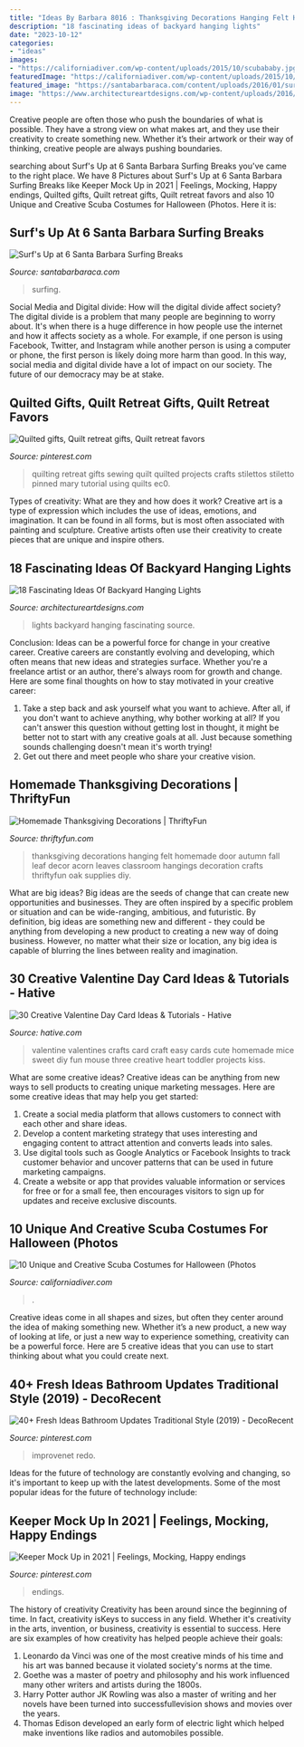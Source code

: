 ```yaml
---
title: "Ideas By Barbara 8016 : Thanksgiving Decorations Hanging Felt Homemade Door Autumn Fall Leaf Decor Acorn Leaves Classroom Hangings Decoration Crafts Thriftyfun Oak Supplies Diy"
description: "18 fascinating ideas of backyard hanging lights"
date: "2023-10-12"
categories:
- "ideas"
images:
- "https://californiadiver.com/wp-content/uploads/2015/10/scubababy.jpg"
featuredImage: "https://californiadiver.com/wp-content/uploads/2015/10/scubababy.jpg"
featured_image: "https://santabarbaraca.com/content/uploads/2016/01/surfing-at-rincon.jpg"
image: "https://www.architectureartdesigns.com/wp-content/uploads/2016/06/1-64.jpg"
---
```



Creative people are often those who push the boundaries of what is possible. They have a strong view on what makes art, and they use their creativity to create something new. Whether it’s their artwork or their way of thinking, creative people are always pushing boundaries.

	

		
searching about Surf&#039;s Up at 6 Santa Barbara Surfing Breaks you've came to the right place. We have 8 Pictures about Surf&#039;s Up at 6 Santa Barbara Surfing Breaks like Keeper Mock Up in 2021 | Feelings, Mocking, Happy endings, Quilted gifts, Quilt retreat gifts, Quilt retreat favors and also 10 Unique and Creative Scuba Costumes for Halloween (Photos. Here it is:
		
    
## Surf&#039;s Up At 6 Santa Barbara Surfing Breaks

<img loading=lazy src="https://santabarbaraca.com/content/uploads/2016/01/surfing-at-rincon.jpg" onerror="this.onerror=null;this.src='https://tse2.mm.bing.net/th?id=OIP.nZPPp3qKCcU_jJtJTLyxigHaE7&amp;pid=15.1';" alt="Surf&#039;s Up at 6 Santa Barbara Surfing Breaks">

_Source: santabarbaraca.com_

>surfing. 

	

Social Media and Digital divide: How will the digital divide affect society?
The digital divide is a problem that many people are beginning to worry about. It's when there is a huge difference in how people use the internet and how it affects society as a whole. For example, if one person is using Facebook, Twitter, and Instagram while another person is using a computer or phone, the first person is likely doing more harm than good. In this way, social media and digital divide have a lot of impact on our society. The future of our democracy may be at stake.

    
## Quilted Gifts, Quilt Retreat Gifts, Quilt Retreat Favors

<img loading=lazy src="https://i.pinimg.com/736x/d4/b4/00/d4b400dbf736e3755bc5e56376b41c5d--sewing-crafts.jpg" onerror="this.onerror=null;this.src='https://tse4.mm.bing.net/th?id=OIP.1eLiBz9i7QxHRVqX6MJsYQHaJ3&amp;pid=15.1';" alt="Quilted gifts, Quilt retreat gifts, Quilt retreat favors">

_Source: pinterest.com_

>quilting retreat gifts sewing quilt quilted projects crafts stilettos stiletto pinned mary tutorial using quilts ec0. 

	

Types of creativity: What are they and how does it work?
Creative art is a type of expression which includes the use of ideas, emotions, and imagination. It can be found in all forms, but is most often associated with painting and sculpture. Creative artists often use their creativity to create pieces that are unique and inspire others.

    
## 18 Fascinating Ideas Of Backyard Hanging Lights

<img loading=lazy src="https://www.architectureartdesigns.com/wp-content/uploads/2016/06/1-64.jpg" onerror="this.onerror=null;this.src='https://tse2.mm.bing.net/th?id=OIP.AHNEKYRGVeYygqjp766EagAAAA&amp;pid=15.1';" alt="18 Fascinating Ideas Of Backyard Hanging Lights">

_Source: architectureartdesigns.com_

>lights backyard hanging fascinating source. 

	

Conclusion: Ideas can be a powerful force for change in your creative career.
Creative careers are constantly evolving and developing, which often means that new ideas and strategies surface. Whether you're a freelance artist or an author, there's always room for growth and change. Here are some final thoughts on how to stay motivated in your creative career:
1) Take a step back and ask yourself what you want to achieve. After all, if you don't want to achieve anything, why bother working at all? If you can't answer this question without getting lost in thought, it might be better not to start with any creative goals at all. Just because something sounds challenging doesn't mean it's worth trying!
2) Get out there and meet people who share your creative vision.

    
## Homemade Thanksgiving Decorations | ThriftyFun

<img loading=lazy src="http://img.thrfun.com/img/022/226/finished_project_on_wall_m7.jpg" onerror="this.onerror=null;this.src='https://tse3.mm.bing.net/th?id=OIP.Sh3FR4sxvyy5SO0vUGNnPwAAAA&amp;pid=15.1';" alt="Homemade Thanksgiving Decorations | ThriftyFun">

_Source: thriftyfun.com_

>thanksgiving decorations hanging felt homemade door autumn fall leaf decor acorn leaves classroom hangings decoration crafts thriftyfun oak supplies diy. 

	

What are big ideas?
Big ideas are the seeds of change that can create new opportunities and businesses. They are often inspired by a specific problem or situation and can be wide-ranging, ambitious, and futuristic. By definition, big ideas are something new and different - they could be anything from developing a new product to creating a new way of doing business. However, no matter what their size or location, any big idea is capable of blurring the lines between reality and imagination.

    
## 30 Creative Valentine Day Card Ideas &amp; Tutorials - Hative

<img loading=lazy src="https://hative.com/wp-content/uploads/2014/10/valentine-card-ideas/6-valentine-card-ideas.jpg" onerror="this.onerror=null;this.src='https://tse3.mm.bing.net/th?id=OIP.gIOoidihrli7mWj7oOVcJQHaGy&amp;pid=15.1';" alt="30 Creative Valentine Day Card Ideas &amp; Tutorials - Hative">

_Source: hative.com_

>valentine valentines crafts card craft easy cards cute homemade mice sweet diy fun mouse three creative heart toddler projects kiss. 

	

What are some creative ideas?
Creative ideas can be anything from new ways to sell products to creating unique marketing messages. Here are some creative ideas that may help you get started: 
1. Create a social media platform that allows customers to connect with each other and share ideas. 
2. Develop a content marketing strategy that uses interesting and engaging content to attract attention and converts leads into sales. 
3. Use digital tools such as Google Analytics or Facebook Insights to track customer behavior and uncover patterns that can be used in future marketing campaigns. 
4. Create a website or app that provides valuable information or services for free or for a small fee, then encourages visitors to sign up for updates and receive exclusive discounts.

    
## 10 Unique And Creative Scuba Costumes For Halloween (Photos

<img loading=lazy src="https://californiadiver.com/wp-content/uploads/2015/10/scubababy.jpg" onerror="this.onerror=null;this.src='https://tse1.mm.bing.net/th?id=OIP.2jB-1-rOrjNsuyo7HW6N4wHaJ4&amp;pid=15.1';" alt="10 Unique and Creative Scuba Costumes for Halloween (Photos">

_Source: californiadiver.com_

>. 

	

Creative ideas come in all shapes and sizes, but often they center around the idea of making something new. Whether it’s a new product, a new way of looking at life, or just a new way to experience something, creativity can be a powerful force. Here are 5 creative ideas that you can use to start thinking about what you could create next.

    
## 40+ Fresh Ideas Bathroom Updates Traditional Style (2019) - DecoRecent

<img loading=lazy src="https://i.pinimg.com/736x/e6/50/b7/e650b707c3b0ba2c228dc03f59762f14.jpg" onerror="this.onerror=null;this.src='https://tse1.mm.bing.net/th?id=OIP.JocDH7-uV6RMfAGh0lsrnwHaIS&amp;pid=15.1';" alt="40+ Fresh Ideas Bathroom Updates Traditional Style (2019) - DecoRecent">

_Source: pinterest.com_

>improvenet redo. 

	

Ideas for the future of technology are constantly evolving and changing, so it's important to keep up with the latest developments. Some of the most popular ideas for the future of technology include: 

    
## Keeper Mock Up In 2021 | Feelings, Mocking, Happy Endings

<img loading=lazy src="https://i.pinimg.com/736x/2d/4a/e7/2d4ae7ff9d7a6a2b0e87cc7251ea2183.jpg" onerror="this.onerror=null;this.src='https://tse4.mm.bing.net/th?id=OIP.0fhbQeo2ULN6uZijEkriAQHaL0&amp;pid=15.1';" alt="Keeper Mock Up in 2021 | Feelings, Mocking, Happy endings">

_Source: pinterest.com_

>endings. 

	

The history of creativity
Creativity has been around since the beginning of time. In fact, creativity isKeys to success in any field. Whether it's creativity in the arts, invention, or business, creativity is essential to success. Here are six examples of how creativity has helped people achieve their goals: 
1. Leonardo da Vinci was one of the most creative minds of his time and his art was banned because it violated society's norms at the time. 
2. Goethe was a master of poetry and philosophy and his work influenced many other writers and artists during the 1800s. 
3. Harry Potter author JK Rowling was also a master of writing and her novels have been turned into successfullevision shows and movies over the years. 
4. Thomas Edison developed an early form of electric light which helped make inventions like radios and automobiles possible. 

